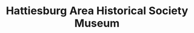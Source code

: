 ---
layout: repo
title: "Hattiesburg Area Historical Society Museum"
id: 23395
permalink: repos/23395/
---